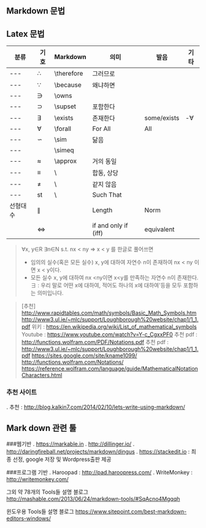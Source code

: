 ## Markdown 문법

## Latex 문법

|분류|기호| Markdown  |   의미  | 발음  | 기타  |
|---|---|-----------|---------|---|---|
|---| ∴ |\therefore | 그러므로 |   |   |
|---| ∵ |\because   | 왜냐하면 |   |   |
|---| ∋ |\owns   |   |   |   |
|---| ⊃ |\supset   | 포함한다 |   |   |
|---| ∃ |\exists   | 존재한다 | some/exists  | -∀  |
|---| ∀ |\forall   | For All |All   |   |
|---| ∽ |\sim   | 닮음 |   |   |
|---|   |\simeq   |  |   |   |
|---| ≈ |\approx  | 거의 동일 |   |   |
|---| ≡ |\   | 합동, 상당 |   |   |
|---| ≠ |\   | 같지 않음 |   |   |
|---| st  |\   | Such That |   |   |
|선형대수|∥|    | Length | Norm |
|       |⇔ |       |if and only if (iff) |equivalent||

> ∀x, y∈R  ∃n∈N  s.t. nx < ny ⇒ x < y   를 한글로 풀어쓰면
> * 임의의 실수(혹은 모든 실수) x, y에 대하여 자연수 n이 존재하여 nx < ny 이면 x < y이다.
> * 모든 실수 x, y에 대하여 nx <ny이면 x<y를 만족하는 자연수 n이 존재한다.
> ∃ : 우리 말로 어떤 x에 대하여, 적어도 하나의 x에 대하여'등을 모두 포함하는 의미입니다.

> [추천] http://www.rapidtables.com/math/symbols/Basic_Math_Symbols.htm
> http://www3.ul.ie/~mlc/support/Loughborough%20website/chap1/1_1.pdf
> 위키 : https://en.wikipedia.org/wiki/List_of_mathematical_symbols
> Youtube : https://www.youtube.com/watch?v=Y-c_CgxxPF0
> 추천 pdf : http://functions.wolfram.com/PDF/Notations.pdf 
> 추천 pdf : http://www3.ul.ie/~mlc/support/Loughborough%20website/chap1/1_1.pdf
> https://sites.google.com/site/kname1099/
> http://functions.wolfram.com/Notations/
> https://reference.wolfram.com/language/guide/MathematicalNotationCharacters.html

### 추천 사이트 
. 추천 : http://blog.kalkin7.com/2014/02/10/lets-write-using-markdown/

## Mark down 관련 툴

###웹기반
. https://markable.in
. http://dillinger.io/
. http://daringfireball.net/projects/markdown/dingus
. https://stackedit.io : 최종 선정, google 저장 및 Wordpress출판 제공



###프로그램 기반
. Haroopad : http://pad.haroopress.com/
. WriteMonkey : http://writemonkey.com/


그외 약 78개의 Tools들 설명 블로그
http://mashable.com/2013/06/24/markdown-tools/#SqAcno4Mgqqh

윈도우용 Tools들 설명 블로그
https://www.sitepoint.com/best-markdown-editors-windows/


